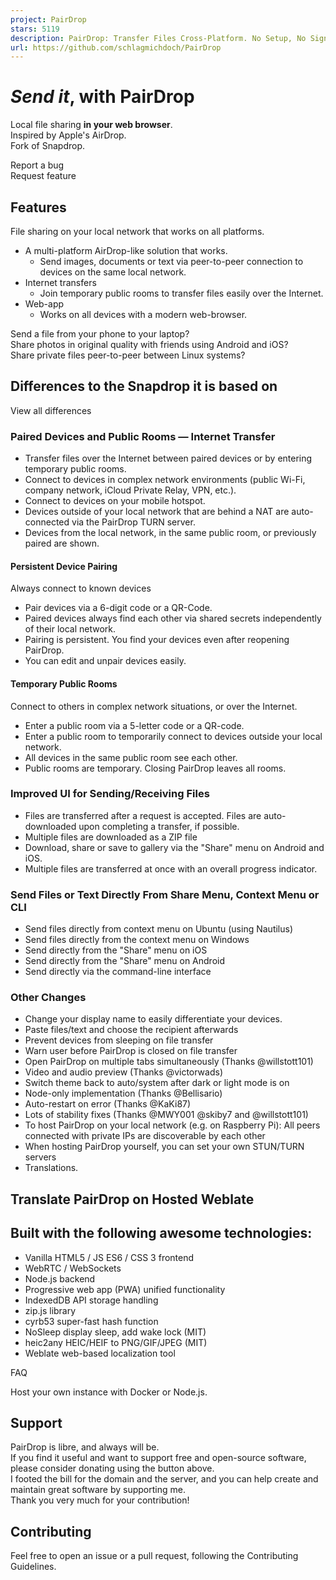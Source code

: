 ```yaml
---
project: PairDrop
stars: 5119
description: PairDrop: Transfer Files Cross-Platform. No Setup, No Signup.
url: https://github.com/schlagmichdoch/PairDrop
---
```


_Send it_, with PairDrop
========================

Local file sharing **in your web browser**.  
Inspired by Apple's AirDrop.  
Fork of Snapdrop.  
  
Report a bug  
Request feature

  

Features
--------

File sharing on your local network that works on all platforms.

-   A multi-platform AirDrop-like solution that works.
    -   Send images, documents or text via peer-to-peer connection to devices on the same local network.
-   Internet transfers
    -   Join temporary public rooms to transfer files easily over the Internet.
-   Web-app
    -   Works on all devices with a modern web-browser.

Send a file from your phone to your laptop?  
Share photos in original quality with friends using Android and iOS?  
Share private files peer-to-peer between Linux systems?

Differences to the Snapdrop it is based on
------------------------------------------

View all differences

### Paired Devices and Public Rooms — Internet Transfer

-   Transfer files over the Internet between paired devices or by entering temporary public rooms.
-   Connect to devices in complex network environments (public Wi-Fi, company network, iCloud Private Relay, VPN, etc.).
-   Connect to devices on your mobile hotspot.
-   Devices outside of your local network that are behind a NAT are auto-connected via the PairDrop TURN server.
-   Devices from the local network, in the same public room, or previously paired are shown.

#### Persistent Device Pairing

Always connect to known devices

-   Pair devices via a 6-digit code or a QR-Code.
-   Paired devices always find each other via shared secrets independently of their local network.
-   Pairing is persistent. You find your devices even after reopening PairDrop.
-   You can edit and unpair devices easily.

#### Temporary Public Rooms

Connect to others in complex network situations, or over the Internet.

-   Enter a public room via a 5-letter code or a QR-code.
-   Enter a public room to temporarily connect to devices outside your local network.
-   All devices in the same public room see each other.
-   Public rooms are temporary. Closing PairDrop leaves all rooms.

### Improved UI for Sending/Receiving Files

-   Files are transferred after a request is accepted. Files are auto-downloaded upon completing a transfer, if possible.
-   Multiple files are downloaded as a ZIP file
-   Download, share or save to gallery via the "Share" menu on Android and iOS.
-   Multiple files are transferred at once with an overall progress indicator.

### Send Files or Text Directly From Share Menu, Context Menu or CLI

-   Send files directly from context menu on Ubuntu (using Nautilus)
-   Send files directly from the context menu on Windows
-   Send directly from the "Share" menu on iOS
-   Send directly from the "Share" menu on Android
-   Send directly via the command-line interface

### Other Changes

-   Change your display name to easily differentiate your devices.
-   Paste files/text and choose the recipient afterwards
-   Prevent devices from sleeping on file transfer
-   Warn user before PairDrop is closed on file transfer
-   Open PairDrop on multiple tabs simultaneously (Thanks @willstott101)
-   Video and audio preview (Thanks @victorwads)
-   Switch theme back to auto/system after dark or light mode is on
-   Node-only implementation (Thanks @Bellisario)
-   Auto-restart on error (Thanks @KaKi87)
-   Lots of stability fixes (Thanks @MWY001 @skiby7 and @willstott101)
-   To host PairDrop on your local network (e.g. on Raspberry Pi): All peers connected with private IPs are discoverable by each other
-   When hosting PairDrop yourself, you can set your own STUN/TURN servers
-   Translations.

Translate PairDrop on Hosted Weblate
------------------------------------

Built with the following awesome technologies:
----------------------------------------------

-   Vanilla HTML5 / JS ES6 / CSS 3 frontend
-   WebRTC / WebSockets
-   Node.js backend
-   Progressive web app (PWA) unified functionality
-   IndexedDB API storage handling
-   zip.js library
-   cyrb53 super-fast hash function
-   NoSleep display sleep, add wake lock (MIT)
-   heic2any HEIC/HEIF to PNG/GIF/JPEG (MIT)
-   Weblate web-based localization tool

FAQ

Host your own instance with Docker or Node.js.

Support
-------

  
  

PairDrop is libre, and always will be.  
If you find it useful and want to support free and open-source software, please consider donating using the button above.  
I footed the bill for the domain and the server, and you can help create and maintain great software by supporting me.  
Thank you very much for your contribution!

Contributing
------------

Feel free to open an issue or a pull request, following the Contributing Guidelines.
